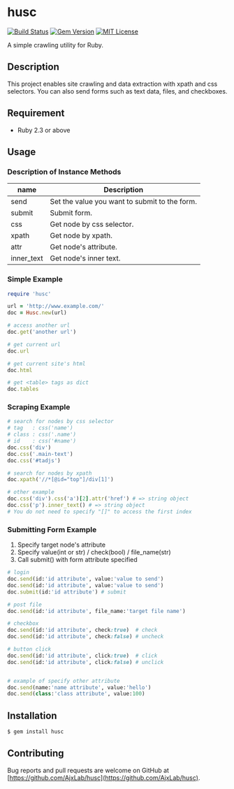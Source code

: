 husc
====

[![Build Status](https://api.travis-ci.org/AjxLab/husc.svg?branch=master)](https://travis-ci.org/AjxLab/husc)
[![Gem Version](https://badge.fury.io/rb/husc.svg)](https://rubygems.org/gems/husc/)
[![MIT License](http://img.shields.io/badge/license-MIT-blue.svg?style=flat)](LICENSE.txt)

A simple crawling utility for Ruby.


## Description
This project enables site crawling and data extraction with xpath and css selectors. You can also send forms such as text data, files, and checkboxes.


## Requirement

- Ruby 2.3 or above


## Usage
### Description of Instance Methods
name       | Description
-----------|----------------------------------------------
send       | Set the value you want to submit to the form.
submit     | Submit form.
css        | Get node by css selector.
xpath      | Get node by xpath.
attr       | Get node's attribute.
inner_text | Get node's inner text.

### Simple Example
```ruby
require 'husc'

url = 'http://www.example.com/'
doc = Husc.new(url)

# access another url
doc.get('another url')

# get current url
doc.url

# get current site's html
doc.html

# get <table> tags as dict
doc.tables
```

### Scraping Example
```ruby
# search for nodes by css selector
# tag   : css('name')
# class : css('.name')
# id    : css('#name')
doc.css('div')
doc.css('.main-text')
doc.css('#tadjs')

# search for nodes by xpath
doc.xpath('//*[@id="top"]/div[1]')

# other example
doc.css('div').css('a')[2].attr('href') # => string object
doc.css('p').inner_text() # => string object
# You do not need to specify "[]" to access the first index
```

### Submitting Form Example
1. Specify target node's attribute
2. Specify value(int or str) / check(bool) / file_name(str)
3. Call submit() with form attribute specified
```ruby
# login
doc.send(id:'id attribute', value:'value to send')
doc.send(id:'id attribute', value:'value to send')
doc.submit(id:'id attribute') # submit

# post file
doc.send(id:'id attribute', file_name:'target file name')

# checkbox
doc.send(id:'id attribute', check:true)  # check
doc.send(id:'id attribute', check:false) # uncheck

# button click
doc.send(id:'id attribute', click:true)  # click
doc.send(id:'id attribute', click:false) # unclick


# example of specify other attribute
doc.send(name:'name attribute', value:'hello')
doc.send(class:'class attribute', value:100)
```


## Installation
```sh
$ gem install husc
```


## Contributing
Bug reports and pull requests are welcome on GitHub at [https://github.com/AjxLab/husc](https://github.com/AjxLab/husc).
